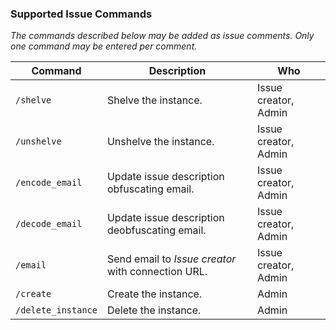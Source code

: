 ### Supported Issue Commands

_The commands described below may be added as issue comments. Only one command
may be entered per comment._

| Command            | Description                                        | Who                  |
| ------------------ | -------------------------------------------------- | -------------------- |
| `/shelve`          | Shelve the instance.                               | Issue creator, Admin |
| `/unshelve`        | Unshelve the instance.                             | Issue creator, Admin |
| `/encode_email`    | Update issue description obfuscating email.        | Issue creator, Admin |
| `/decode_email`    | Update issue description deobfuscating email.      | Issue creator, Admin |
| `/email`           | Send email to _Issue creator_ with connection URL. | Issue creator, Admin |
| `/create`          | Create the instance.                               | Admin                |
| `/delete_instance` | Delete the instance.                               | Admin                |
